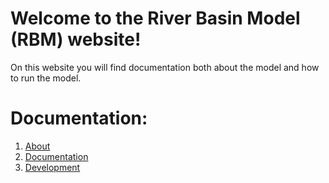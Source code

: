 # Welcome to the River Basin Model (RBM) website!

On this website you will find documentation both about the model and how to run the model.

# Documentation:

 1.  [About](Overview/ModelOverview.md)
 2.  [Documentation](Documentation/References.md)
 3.  [Development](Development/ModelDevelopment.md)
